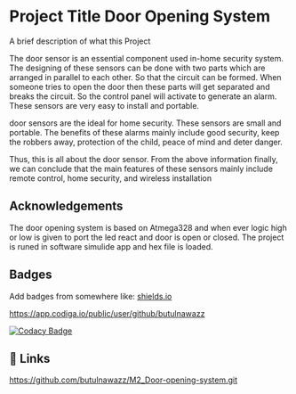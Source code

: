 
# Project Title  Door Opening System

A brief description of what this Project

The door sensor is an essential component used in-home security system. The designing of these sensors can be done with two parts which are arranged in parallel to each other. So that the circuit can be formed. When someone tries to open the door then these parts will get separated and breaks the circuit. So the control panel will activate to generate an alarm. 
These sensors are very easy to install and portable.

door sensors are the ideal for home security. These sensors are small and portable. The benefits of these alarms mainly include good security, keep the robbers away, protection of the child, peace of mind and deter danger.

Thus, this is all about the door sensor. From the above information finally, we can conclude that the main features of these sensors mainly include remote control, home security, and wireless installation




## Acknowledgements

The door opening system is based on Atmega328 and when ever logic high or low is given to port the led react and door is open or closed.
The project is runed in software simulide app and hex file is loaded.

## Badges

Add badges from somewhere like: [shields.io](https://shields.io/)

https://app.codiga.io/public/user/github/butulnawazz


[![Codacy Badge](https://app.codacy.com/project/badge/Grade/f43168efbef144f699b252d7574ebd5f)](https://www.codacy.com/gh/butulnawazz/M1_Bus-reservation/dashboard?utm_source=github.com&amp;utm_medium=referral&amp;utm_content=butulnawazz/M1_Bus-reservation&amp;utm_campaign=Badge_Grade)

## 🔗 Links
https://github.com/butulnawazz/M2_Door-opening-system.git


